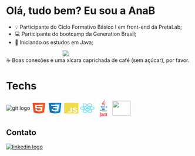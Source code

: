# Olá, tudo bem? Eu sou a AnaB </h1>

- 💡 Participante do Ciclo Formativo Básico I em front-end da PretaLab;
- 💻 Participante do bootcamp da Generation Brasil;
- 🏹 Iniciando os estudos em Java;

<img align="right" width="350px" src="https://user-images.githubusercontent.com/105956403/192107569-dbd57f3c-59a2-4951-97ef-162d56a31d32.svg" >

<br>
☕ Boas conexões e uma xícara caprichada de café (sem açúcar), por favor. 

# Techs
<div style="display: inline_block">
  <img align="center" alt="git logo"  height="30" width="40" src="https://cdn.jsdelivr.net/gh/devicons/devicon/icons/git/git-original.svg" />
  <img align="center" alt="logoHTML" height="30" width="40" src="https://raw.githubusercontent.com/devicons/devicon/master/icons/html5/html5-original.svg">
  <img align="center" alt="logoCSS" height="30" width="40" src="https://raw.githubusercontent.com/devicons/devicon/master/icons/css3/css3-original.svg">
  <img align="center" alt="logoJs" height="30" width="40" src="https://raw.githubusercontent.com/devicons/devicon/master/icons/javascript/javascript-plain.svg">
  <img align="center" alt="logoReact" height="30" width="40" src="https://raw.githubusercontent.com/devicons/devicon/master/icons/react/react-original.svg">
  <img align="center" alt="logoJava" height="50" width="40" src="https://raw.githubusercontent.com/devicons/devicon/master/icons/java/java-original-wordmark.svg"/>
      <img src="https://cdn.jsdelivr.net/gh/devicons/devicon/icons/spring/spring-original-wordmark.svg" align="center" width="50px" height="40px"/>
</div>

## Contato
<a href="https://www.linkedin.com/in/anabsantoss/" target="_blank">
<img src="https://img.shields.io/static/v1?message=LinkedIn&logo=linkedin&label=&color=0077B5&logoColor=white&labelColor=&style=for-the-badge" height="35" alt="linkedin logo" />
